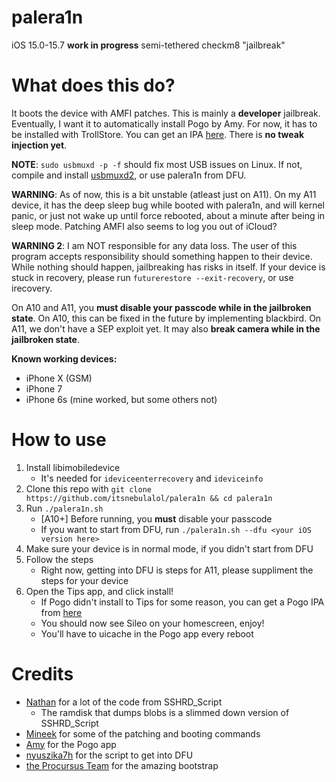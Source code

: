 # palera1n
iOS 15.0-15.7 **work in progress** semi-tethered checkm8 "jailbreak"

# What does this do?
It boots the device with AMFI patches. This is mainly a **developer** jailbreak. Eventually, I want it to automatically install Pogo by Amy. For now, it has to be installed with TrollStore. You can get an IPA [here](https://nightly.link/elihwyma/Pogo/workflows/build/main/Pogo.zip). There is **no tweak injection yet**.

**NOTE**: `sudo usbmuxd -p -f` should fix most USB issues on Linux. If not, compile and install [usbmuxd2](https://github.com/tihmstar/usbmuxd2), or use palera1n from DFU.

**WARNING**: As of now, this is a bit unstable (atleast just on A11). On my A11 device, it has the deep sleep bug while booted with palera1n, and will kernel panic, or just not wake up until force rebooted, about a minute after being in sleep mode. Patching AMFI also seems to log you out of iCloud?

**WARNING 2**: I am NOT responsible for any data loss. The user of this program accepts responsibility should something happen to their device. While nothing should happen, jailbreaking has risks in itself. If your device is stuck in recovery, please run `futurerestore --exit-recovery`, or use irecovery.

On A10 and A11, you **must disable your passcode while in the jailbroken state**. On A10, this can be fixed in the future by implementing blackbird. On A11, we don't have a SEP exploit yet. It may also **break camera while in the jailbroken state**.

**Known working devices:**
- iPhone X (GSM)
- iPhone 7
- iPhone 6s (mine worked, but some others not)

# How to use
1. Install libimobiledevice
    - It's needed for `ideviceenterrecovery` and `ideviceinfo`
2. Clone this repo with `git clone https://github.com/itsnebulalol/palera1n && cd palera1n`
3. Run `./palera1n.sh`
    - \[A10+\] Before running, you **must** disable your passcode
    - If you want to start from DFU, run `./palera1n.sh --dfu <your iOS version here>`
4. Make sure your device is in normal mode, if you didn't start from DFU
5. Follow the steps
    - Right now, getting into DFU is steps for A11, please suppliment the steps for your device
6. Open the Tips app, and click install!
    - If Pogo didn't install to Tips for some reason, you can get a Pogo IPA from [here](https://nightly.link/elihwyma/Pogo/workflows/build/main/Pogo.zip)
    - You should now see Sileo on your homescreen, enjoy!
    - You'll have to uicache in the Pogo app every reboot

# Credits
- [Nathan](https://github.com/verygenericname) for a lot of the code from SSHRD_Script
    - The ramdisk that dumps blobs is a slimmed down version of SSHRD_Script
- [Mineek](https://github.com/mineek) for some of the patching and booting commands
- [Amy](https://github.com/elihwyma) for the Pogo app
- [nyuszika7h](https://github.com/nyuszika7h) for the script to get into DFU
- [the Procursus Team](https://github.com/ProcursusTeam) for the amazing bootstrap
